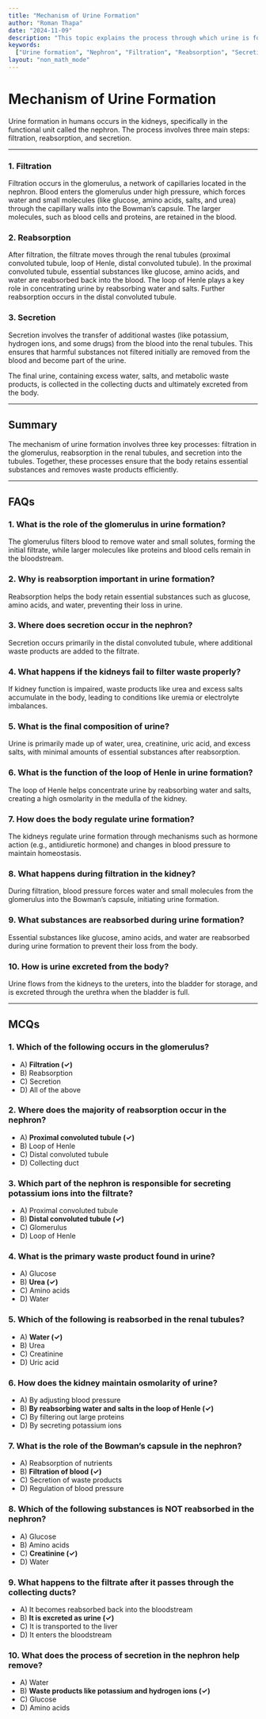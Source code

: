 ```yaml
---
title: "Mechanism of Urine Formation"
author: "Roman Thapa"
date: "2024-11-09"
description: "This topic explains the process through which urine is formed in the human excretory system."
keywords:
  ["Urine formation", "Nephron", "Filtration", "Reabsorption", "Secretion"]
layout: "non_math_mode"
---
```


# Mechanism of Urine Formation

Urine formation in humans occurs in the kidneys, specifically in the functional unit called the nephron. The process involves three main steps: filtration, reabsorption, and secretion.

---

### 1. Filtration

Filtration occurs in the glomerulus, a network of capillaries located in the nephron. Blood enters the glomerulus under high pressure, which forces water and small molecules (like glucose, amino acids, salts, and urea) through the capillary walls into the Bowman’s capsule. The larger molecules, such as blood cells and proteins, are retained in the blood.

### 2. Reabsorption

After filtration, the filtrate moves through the renal tubules (proximal convoluted tubule, loop of Henle, distal convoluted tubule). In the proximal convoluted tubule, essential substances like glucose, amino acids, and water are reabsorbed back into the blood. The loop of Henle plays a key role in concentrating urine by reabsorbing water and salts. Further reabsorption occurs in the distal convoluted tubule.

### 3. Secretion

Secretion involves the transfer of additional wastes (like potassium, hydrogen ions, and some drugs) from the blood into the renal tubules. This ensures that harmful substances not filtered initially are removed from the blood and become part of the urine.

The final urine, containing excess water, salts, and metabolic waste products, is collected in the collecting ducts and ultimately excreted from the body.

---

## Summary

The mechanism of urine formation involves three key processes: filtration in the glomerulus, reabsorption in the renal tubules, and secretion into the tubules. Together, these processes ensure that the body retains essential substances and removes waste products efficiently.

---

## FAQs

### 1. What is the role of the glomerulus in urine formation?

The glomerulus filters blood to remove water and small solutes, forming the initial filtrate, while larger molecules like proteins and blood cells remain in the bloodstream.

### 2. Why is reabsorption important in urine formation?

Reabsorption helps the body retain essential substances such as glucose, amino acids, and water, preventing their loss in urine.

### 3. Where does secretion occur in the nephron?

Secretion occurs primarily in the distal convoluted tubule, where additional waste products are added to the filtrate.

### 4. What happens if the kidneys fail to filter waste properly?

If kidney function is impaired, waste products like urea and excess salts accumulate in the body, leading to conditions like uremia or electrolyte imbalances.

### 5. What is the final composition of urine?

Urine is primarily made up of water, urea, creatinine, uric acid, and excess salts, with minimal amounts of essential substances after reabsorption.

### 6. What is the function of the loop of Henle in urine formation?

The loop of Henle helps concentrate urine by reabsorbing water and salts, creating a high osmolarity in the medulla of the kidney.

### 7. How does the body regulate urine formation?

The kidneys regulate urine formation through mechanisms such as hormone action (e.g., antidiuretic hormone) and changes in blood pressure to maintain homeostasis.

### 8. What happens during filtration in the kidney?

During filtration, blood pressure forces water and small molecules from the glomerulus into the Bowman’s capsule, initiating urine formation.

### 9. What substances are reabsorbed during urine formation?

Essential substances like glucose, amino acids, and water are reabsorbed during urine formation to prevent their loss from the body.

### 10. How is urine excreted from the body?

Urine flows from the kidneys to the ureters, into the bladder for storage, and is excreted through the urethra when the bladder is full.

---

## MCQs

### 1. Which of the following occurs in the glomerulus?

- A) **Filtration (✓)**
- B) Reabsorption
- C) Secretion
- D) All of the above

### 2. Where does the majority of reabsorption occur in the nephron?

- A) **Proximal convoluted tubule (✓)**
- B) Loop of Henle
- C) Distal convoluted tubule
- D) Collecting duct

### 3. Which part of the nephron is responsible for secreting potassium ions into the filtrate?

- A) Proximal convoluted tubule
- B) **Distal convoluted tubule (✓)**
- C) Glomerulus
- D) Loop of Henle

### 4. What is the primary waste product found in urine?

- A) Glucose
- B) **Urea (✓)**
- C) Amino acids
- D) Water

### 5. Which of the following is reabsorbed in the renal tubules?

- A) **Water (✓)**
- B) Urea
- C) Creatinine
- D) Uric acid

### 6. How does the kidney maintain osmolarity of urine?

- A) By adjusting blood pressure
- B) **By reabsorbing water and salts in the loop of Henle (✓)**
- C) By filtering out large proteins
- D) By secreting potassium ions

### 7. What is the role of the Bowman’s capsule in the nephron?

- A) Reabsorption of nutrients
- B) **Filtration of blood (✓)**
- C) Secretion of waste products
- D) Regulation of blood pressure

### 8. Which of the following substances is NOT reabsorbed in the nephron?

- A) Glucose
- B) Amino acids
- C) **Creatinine (✓)**
- D) Water

### 9. What happens to the filtrate after it passes through the collecting ducts?

- A) It becomes reabsorbed back into the bloodstream
- B) **It is excreted as urine (✓)**
- C) It is transported to the liver
- D) It enters the bloodstream

### 10. What does the process of secretion in the nephron help remove?

- A) Water
- B) **Waste products like potassium and hydrogen ions (✓)**
- C) Glucose
- D) Amino acids
